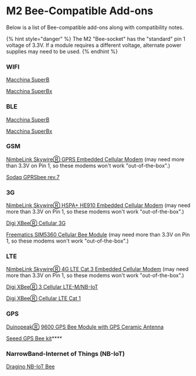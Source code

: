 # M2 Bee-Compatible Add-ons

Below is a list of Bee-compatible add-ons along with compatibility notes. 

{% hint style="danger" %}
The M2 "Bee-socket" has the "standard" pin 1 voltage of 3.3V. If a module requires a different voltage, alternate power supplies may need to be used. 
{% endhint %}



### WIFI

[Macchina SuperB](https://www.macchina.cc/catalog/m2-accessories/superb) 

[Macchina SuperBx](https://www.macchina.cc/catalog/m2-accessories/superbx)

### **BLE**

[Macchina SuperB](https://www.macchina.cc/catalog/m2-accessories/superb)

[Macchina SuperBx](https://www.macchina.cc/catalog/m2-accessories/superbx)

### GSM

[NimbeLink SkywireⓇ GPRS Embedded Cellular Modem](https://nimbelink.com/Documentation/Skywire/2G_GPRS/30007_NL-SW-GPRS_Datasheet.pdf) \(may need more than 3.3V on Pin 1, so these modems won't work "out-of-the-box".\)

[Sodaq GPRSbee rev.7](https://shop.sodaq.com/gprsbee-rev7.html)

### **3G**

[NimbeLink SkywireⓇ HSPA+ HE910 Embedded Cellular Modem](https://nimbelink.com/Documentation/Skywire/3G_HSPA/30026_NL-SW-HSPA_Datasheet.pdf) \(may need more than 3.3V on Pin 1, so these modems won't work "out-of-the-box".\)

[Digi XBeeⓇ Cellular 3G](https://www.digi.com/products/embedded-systems/cellular-modems/digi-xbee-cellular-3g)

[Freematics SIM5360 Cellular Bee Module](https://freematics.com/store/index.php?route=product/product&product_id=84) \(may need more than 3.3V on Pin 1, so these modems won't work "out-of-the-box".\)

### **LTE**

[NimbeLink SkywireⓇ 4G LTE Cat 3 Embedded Cellular Modem](https://nimbelink.com/Documentation/Skywire/4G_LTE_Cat_3/30012_NL-SW-LTE_Datasheet.pdf) \(may need more than 3.3V on Pin 1, so these modems won't work "out-of-the-box".\)

[Digi XBeeⓇ 3 Cellular LTE-M/NB-IoT](https://www.digi.com/products/embedded-systems/cellular-modems/xbee3-cellular-lte-m-nb-iot)

[Digi XBeeⓇ Cellular LTE Cat 1](https://www.digi.com/products/embedded-systems/cellular-modems/digi-xbee-cellular)

### **GPS**

[Duinopeak](https://usa.banggood.com/Duinopeak-9600-GPS-Bee-Module-With-GPS-Ceramic-Antenna-Compatible-xBee-Feet-p-1332577.html?gmcCountry=US&currency=USD&createTmp=1&utm_source=googleshopping&utm_medium=cpc_bgcs&utm_content=frank&utm_campaign=ssc-usg-0802-all-usw&ad_id=375220358373&gclid=EAIaIQobChMIi63OnYDW5AIVZBh9Ch1bvwAcEAQYBSABEgL9tfD_BwE&cur_warehouse=CN)[Ⓡ](https://www.digi.com/products/embedded-systems/cellular-modems/xbee3-cellular-lte-m-nb-iot) [9600 GPS Bee Module with GPS Ceramic Antenna](https://usa.banggood.com/Duinopeak-9600-GPS-Bee-Module-With-GPS-Ceramic-Antenna-Compatible-xBee-Feet-p-1332577.html?gmcCountry=US&currency=USD&createTmp=1&utm_source=googleshopping&utm_medium=cpc_bgcs&utm_content=frank&utm_campaign=ssc-usg-0802-all-usw&ad_id=375220358373&gclid=EAIaIQobChMIi63OnYDW5AIVZBh9Ch1bvwAcEAQYBSABEgL9tfD_BwE&cur_warehouse=CN)

[Seeed GPS Bee kit](http://wiki.seeedstudio.com/GPS_Bee_kit/)\*\*\*\*

### **NarrowBand-Internet of Things \(NB-IoT\)**

[Dragino NB-IoT Bee](https://www.dragino.com/products/nb-iot/item/132-nb-iot-bee.html)  


